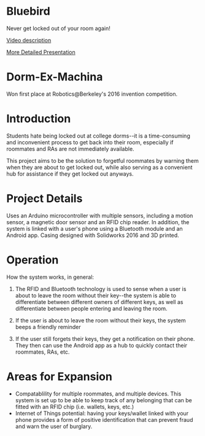 # Bluebird
Never get locked out of your room again!

[Video description](https://www.youtube.com/watch?v=f8zElbmsQEc)

[More Detailed Presentation](https://docs.google.com/presentation/d/158bJbD4Enr45wMe4BHj2ROosKp-FlLWMp7Sc7yBgapw/edit?usp=sharing)

# Dorm-Ex-Machina
Won first place at Robotics@Berkeley's 2016 invention competition.

# Introduction
Students hate being locked out at college dorms--it is a time-consuming and inconvenient process to get back into their room, especially if roommates and RAs are not immediately available.

This project aims to be the solution to forgetful roommates by warning them when they are about to get locked out, while also serving as a convenient hub for assistance if they get locked out anyways.

# Project Details
Uses an Arduino microcontroller with multiple sensors, including a motion sensor, a magnetic door sensor and an RFID chip reader. In addition, the system is linked with a user's phone using a Bluetooth module and an Android app. Casing designed with Solidworks 2016 and 3D printed.

# Operation
How the system works, in general:

1. The RFID and Bluetooth technology is used to sense when a user is about to leave the room without their key--the system is able to differentiate between different owners of different keys, as well as differentiate between people entering and leaving the room. 

2. If the user is about to leave the room without their keys, the system beeps a friendly reminder

3. If the user still forgets their keys, they get a notification on their phone. They then can use the Android app as a hub to quickly contact their roommates, RAs, etc. 

# Areas for Expansion
- Compatablility for multiple roommates, and multiple devices. This system is set up to be able to keep track of any belonging that can be fitted with an RFID chip (i.e. wallets, keys, etc.) 
- Internet of Things potential: having your keys/wallet linked with your phone provides a form of positive identification that can prevent fraud and warn the user of burglary. 



